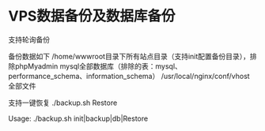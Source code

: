 # VPS数据备份及数据库备份

支持轮询备份

备份数据如下
/home/wwwroot目录下所有站点目录（支持init配置备份目录），排除phpMyadmin
mysql全部数据库（排除的表：mysql、performance_schema、information_schema）
/usr/local/nginx/conf/vhost 全部文件

支持一键恢复
./backup.sh Restore

Usage: ./backup.sh init|backup|db|Restore
